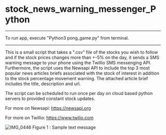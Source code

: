 # stock_news_warning_messenger_Python

***

To run app, execute "Python3 pong_game.py" from terminal.

***

This is a small script that takes a ".csv" file of the stocks you wish to follow and if the stock prices changes more than +-5% on the day, it sends a SMS warning message to your phone using the Twillio SMS messenging API. Furthermore, the script uses the Newsapi API to include the top 3 most popular news articles briefs associated with the stock of interest in addition to the stock percentage movement warning. The attached article brief includes the title, description and url. 

The script can be scheduled to run once per day on cloud based python servers to provided constant stock updates. 

For more on Newsapi:
https://newsapi.org

For more on Twillio:
https://www.twilio.com


![IMG_0446](https://user-images.githubusercontent.com/76194492/180065589-dd215ef6-888d-4391-aa07-5e0e4e39d10b.PNG)
Figure 1 : Sample text message
